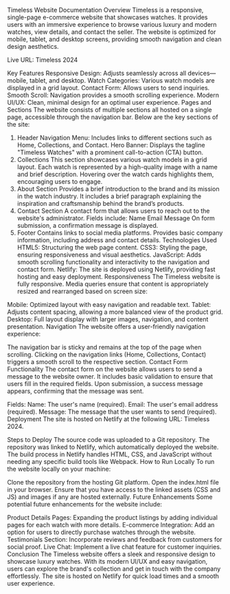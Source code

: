 Timeless Website Documentation
Overview
Timeless is a responsive, single-page e-commerce website that showcases watches. It provides users with an immersive experience to browse various luxury and modern watches, view details, and contact the seller. The website is optimized for mobile, tablet, and desktop screens, providing smooth navigation and clean design aesthetics.

Live URL: Timeless 2024

Key Features
Responsive Design: Adjusts seamlessly across all devices—mobile, tablet, and desktop.
Watch Categories: Various watch models are displayed in a grid layout.
Contact Form: Allows users to send inquiries.
Smooth Scroll: Navigation provides a smooth scrolling experience.
Modern UI/UX: Clean, minimal design for an optimal user experience.
Pages and Sections
The website consists of multiple sections all hosted on a single page, accessible through the navigation bar. Below are the key sections of the site:

1. Header
Navigation Menu: Includes links to different sections such as Home, Collections, and Contact.
Hero Banner: Displays the tagline "Timeless Watches" with a prominent call-to-action (CTA) button.
2. Collections
This section showcases various watch models in a grid layout.
Each watch is represented by a high-quality image with a name and brief description.
Hovering over the watch cards highlights them, encouraging users to engage.
3. About Section
Provides a brief introduction to the brand and its mission in the watch industry.
It includes a brief paragraph explaining the inspiration and craftsmanship behind the brand’s products.
4. Contact Section
A contact form that allows users to reach out to the website's administrator.
Fields include:
Name
Email
Message
On form submission, a confirmation message is displayed.
5. Footer
Contains links to social media platforms.
Provides basic company information, including address and contact details.
Technologies Used
HTML5: Structuring the web page content.
CSS3: Styling the page, ensuring responsiveness and visual aesthetics.
JavaScript: Adds smooth scrolling functionality and interactivity to the navigation and contact form.
Netlify: The site is deployed using Netlify, providing fast hosting and easy deployment.
Responsiveness
The Timeless website is fully responsive. Media queries ensure that content is appropriately resized and rearranged based on screen size:

Mobile: Optimized layout with easy navigation and readable text.
Tablet: Adjusts content spacing, allowing a more balanced view of the product grid.
Desktop: Full layout display with larger images, navigation, and content presentation.
Navigation
The website offers a user-friendly navigation experience:

The navigation bar is sticky and remains at the top of the page when scrolling.
Clicking on the navigation links (Home, Collections, Contact) triggers a smooth scroll to the respective section.
Contact Form Functionality
The contact form on the website allows users to send a message to the website owner. It includes basic validation to ensure that users fill in the required fields. Upon submission, a success message appears, confirming that the message was sent.

Fields:
Name: The user's name (required).
Email: The user's email address (required).
Message: The message that the user wants to send (required).
Deployment
The site is hosted on Netlify at the following URL: Timeless 2024.

Steps to Deploy
The source code was uploaded to a Git repository.
The repository was linked to Netlify, which automatically deployed the website.
The build process in Netlify handles HTML, CSS, and JavaScript without needing any specific build tools like Webpack.
How to Run Locally
To run the website locally on your machine:

Clone the repository from the hosting Git platform.
Open the index.html file in your browser.
Ensure that you have access to the linked assets (CSS and JS) and images if any are hosted externally.
Future Enhancements
Some potential future enhancements for the website include:

Product Details Pages: Expanding the product listings by adding individual pages for each watch with more details.
E-commerce Integration: Add an option for users to directly purchase watches through the website.
Testimonials Section: Incorporate reviews and feedback from customers for social proof.
Live Chat: Implement a live chat feature for customer inquiries.
Conclusion
The Timeless website offers a sleek and responsive design to showcase luxury watches. With its modern UI/UX and easy navigation, users can explore the brand's collection and get in touch with the company effortlessly. The site is hosted on Netlify for quick load times and a smooth user experience.
